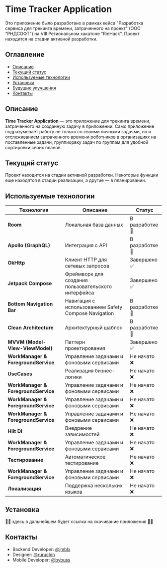 # Time Tracker Application

Это приложение было разработано в рамках кейса "Разработка сервиса для трекинга времени, затраченного на проект" (ООО "РНДСОФТ") на VIII Региональном хакатоне "RinHack". Проект находится на стадии активной разработки.

## Оглавление
- [Описание](#описание)
- [Текущий статус](#текущий-статус)
- [Используемые технологии](#используемые-технологии)
- [Установка](#установка)
- [Будущие улучшения](#будущие-улучшения)
- [Контакты](#контакты)

## Описание
**Time Tracker Application** — это приложение для трекинга времени, затраченного на созданную задачу в приложении. Само приложение подразумевает работу не только со своими личными задачми, но и отслеживанием затраченного времени роботников в организациях на поставленные задачи, группиорвку задач по группам для удобной сортировки своих планов.

## Текущий статус
Проект находится на стадии активной разработки. Некоторые функции еще находятся в стадии реализации, а другие — в планировании.

## Используемые технологии

| Технология                         | Описание                                               | Статус          |
|------------------------------------|--------------------------------------------------------|-----------------|
| **Room**                           | Локальная база данных                                  | В разработке 🔄 |
| **Apollo (GraphQL)**               | Интеграция с API                                       | В разработке 🔄 |
| **OkHttp**                         | Клиент HTTP для сетевых запросов                       | Завершено ✅     |
| **Jetpack Compose**                | Фреймворк для создания пользовательского интерфейса    | Завершено ✅     |
| **Bottom Navigation Bar**          | Навигация с использованием Safety Compose Navigation   | В разработке 🔄 |
| **Clean Architecture**             | Архитектурный шаблон                                   | В разработке 🔄 |
| **MVVM (Model-View-ViewModel)**    | Паттерн проектирования                                 | Завершено ✅     |
| **WorkManager & ForegroundService**| Управление задачами и фоновыми сервисами               | Не начато   ❌   |
| **UseCases**                       | Реализация бизнес-логики                               | Не начато ❌     |
| **WorkManager & ForegroundService**| Управление задачами и фоновыми сервисами               | Не начато  ❌    |
| **WorkManager & ForegroundService**| Управление задачами и фоновыми сервисами               | Не начато ❌     |
| **WorkManager & ForegroundService**| Управление задачами и фоновыми сервисами               | Не начато  ❌    |
| **Hilt DI**                        | Внедрение зависимостей                                 | Не начато ❌     |
| **WorkManager & ForegroundService**| Управление задачами и фоновыми сервисами               | Не начато  ❌    |
| **Тестирование**                   | Автоматическое тестирование                            | Не начато ❌     |
| **WorkManager & ForegroundService**| Управление задачами и фоновыми сервисами               | Не начато ❌     |
| **Локализация**                    | Поддержка нескольких языков                            | Не начато  ❌    |

## Установка
😶‍🌫️ здесь в дальнейшем будет ссылка на скачивание приложения 😶‍🌫️
   
## Контакты
- Backend Developer: [@jmblx](https://github.com/jmblx)
- Designer: [@ruruchin](https://github.com/ruruchin)
- Mobile Developer: [@bybuss](https://github.com/bybuss)